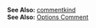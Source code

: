 **See Also:** [commentkind](/enums/enums.commentkind.html)  
**See Also:** [Options Comment](/grunt-build-include/pages/Docs/Options/comment/)  